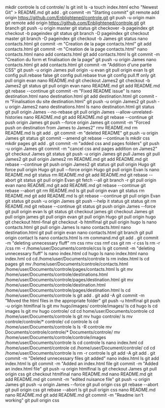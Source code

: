 mkdir controle
ls
cd controle/
ls
git init
ls -a
touch index.html
echo "Newest Git" > README.md
git add .
git commit -m "Starting commit"
git remote add origin https://github.com/Enblightened/controle.git
git push -u origin main
git remote add origin https://github.com/Enblightened/controle.git
git branch
git push -u origin master
git status
git checkover -b pageindex
git checkout -b pageindex
git status
git branch -D pageindex
git checkout master
git branch -D pageindex
git checkout -b James
git status
nano contacts.html
git commit -m "Creation de la page contacts.html"
git add contacts.html
git commit -m "Creation de la page contacts.html"
nano contacts.html
nano add contacts.html
git add contacts.html
ls
git commit -m "Creation du form et finalisation de la page"
git push -u origin James
nano contacts.html
git add contacts.html
git commit -m "Addition d'une partie CSS"
git push -u origin James
pull origin -u evan
git pull origin evan
ls
git config pull.rebase false
git config pull.rebase true
git config pull.ff only
git pull origin evan
nano README.md
git checkout James2
git checkout -b James2
git status
git pull origin evan
nano README.md
git add README.md
git rebase --continue
git commit -m "Fixed README issue"
ls
nano destination.html
nano destination.html
git add destination.html
git commit -m "Finalisation du site destination.html"
git push -u origin James2
git push -u origin James2
nano destinations.html
ls
nano destination.html 
git status
git pull origin James --no-rebase
git pull origin James --allow-unrelated-histories
nano README.md
git add README.md 
git rebase --continue
git push origin James
git push --force origin James
git commit -m "Forced push on destination from James to James2"
rmv README.md
rm README.md
ls
git add .
git commit -m "deleted README"
git push -u origin James
git status
git commit --amend
git rebase --continue
ls
mkdir css
mkdir pages
git add .
git commit -m "added css and pages folders"
git push -u origin James
git commit -m "cancel css and pages addition on James2"
git checkout James
git status
git push -u origin James
git pull James
git pull James2
git pull origin James2
rm README.md
git add README.md
git rebase --continue
git push origin James2
git status
git pull origin Hugo
git force pull origin Hugo
git pull --force origin Hugo
git pull origin Evan
ls
nano README.md 
git status
rm README.md
git add README.md
git rebase --abort
git status
git pull origin Evan
git fetch --all
git branch -r
git pull origin evan
nano README.md 
git add README.md
git rebase --continue
git rebase --abort
git rm README.md
ls
git pull origin evan
git status
rm README.md
git add README.md
ls
git rebase --continue
git pull origin Evan
git status
git push -u origin James
git push --help
it status
git status
git rm README.md
git rebase --continue
git status
git push origin James --force
git pull origin evan
ls
git status
git checkout james
git checkout James
git pull origin james
git pull origin evan
git pull origin Hugo
git pull origin hugo
git checkout html-final
git checkout -b htmlfinal
git pull origin hugo
ls
nano contacts.html
git pull origin James
ls
nano contacts.html
nano destination.html
git pull origin evan
nano contacts.html
git branch
git pull origin contact
ls
nano contacts.html 
ls
rm command.md
git add .
git commit -m "deleting unnecessary fluff"
rm css
rmv css
rmf css
git rm -r css
ls
rm -r /css
rm -r /home/user/Documents/controle/css
ls
git commit -m "deleting unnecessary fluff"
ls
nano index.html
cd hugo
ls
nano index.html
nano index.hml
cd
cd /home/user/Documents/controle
ls
rm index.html
ls
cd pages
git mv /home/user/Documents/controle/contacts.html /home/user/Documents/controle/pages/contacts.html
ls
git mv /home/user/Documents/controle/destinations.html /home/user/Documents/controle/pages/destination.html
git mv /home/user/Documents/controle/destination.html /home/user/Documents/controle/pages/destination.html
ls
cd /home/user/Documents/controle
ls
git add .
git add -A
git commit -m "Moved the html files in the appropriate folder"
git push -u htmlfinal
git push -u origin htmlfinal
ls
git mv hugo/images/ controle/images/ 
ls
cd hugo
ls
cd images
ls
git mv hugo controle/
cd
cd home/user/Documents/controle
cd /home/user/Documents/controle
ls
git mv hugo controle/
ls
mv controle/controle/* controle/
cd controle
ls
cd /home/user/Documents/controle
ls
ls -R controle
mv Documents/controle/controle/* Documents/controle/
mv /home/user/Documents/controle/controle/images /home/user/Documents/controle
ls
cd controle
ls
nano index.hml 
cd /home/user/Document/controle
cd /home/user/Document/controle/
cd
cd /home/user/Documents/controle
ls
rm -r controle
ls
git add -A
git add .
git commit -m "Deleted unnecessary files git added"
nano index.html
ls
git add index.html
ls
git commit -m "Added an index.html file
git commit -m "Added an index.html file"
git push -u origin htmlfinal
ls
git checkout James
git pull origin css
git checkout htmlfinal
nano README.md 
nano README.md 
git add README.md 
git commit -m "edited nuisance file"
git push -u origin James
git push -u origin James --force
git pull origin css
git rebase --abort
git pull origin css
git rebase --abort
ls
git pull origin css
nano README.md 
nano README.md 
git add README.md 
git commit -m "Readme isn't working"
git pull origin css
